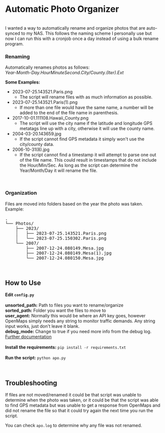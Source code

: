 # Automatic Photo Organizer
<br>
I wanted a way to automatically rename and organize photos that are auto-synced to my NAS. This follows the naming scheme I personally use but now I can run this with a cronjob once a day instead of using a bulk rename program. 

### Renaming
Automatically renames photos as follows:<br>
*Year-Month-Day.HourMinuteSecond.City/County.(Iter).Ext*

**Some Examples:**<br>
- 2023-07-25.143521.Paris.png<br>
  - The script will rename files with as much information as possible.<br>
- 2023-07-25.143521.Paris(1).png<br>
  - If more than one file would have the same name, a number will be added to the end of the file name in parenthesis. <br>
- 2017-10-01.111108.Hawaii_County.png<br> 
  - The script will use the city name if the latitude and longitude GPS metatags line up with a city, otherwise it will use the county name. <br>
- 2004-03-20.143659.jpg<br> 
  - If the script cannot find GPS metadata it simply won't use the city/county data. <br>
- 2006-10-31(8).jpg<br>
  - If the script cannot find a timestamp it will attempt to parse one out of the file name. This could result in timestamps that do not include the Hour/Min/Sec. As long as the script can determine the Year/Month/Day it will rename the file. <br>
<br>

### Organization
Files are moved into folders based on the year the photo was taken.<br>
Example:
<pre>
.
└── Photos/
    ├── 2023/
    │   ├── 2023-07-25.143521.Paris.png
    │   └── 2023-07-25.150302.Paris.png
    └── 2007/
        ├── 2007-12-24.080149.Mesa.jpg
        ├── 2007-12-24.080149.Mesa(1).jpg
        └── 2007-12-24.080150.Mesa.jpg
</pre>
<br>

## How to Use
**Edit `config.py`**<br><br>
**unsorted_path:** Path to files you want to rename/organize<br>
**sorted_path:** Folder you want the files to move to<br>
**user_agent:** Normally this would be where an API key goes, however OpenMaps simply needs any string to monitor traffic demands.  Any string input works, just don't leave it blank.  <br>
**debug_mode:** Change to true if you need more info from the debug log.  [Further documentation](https://geopy.readthedocs.io/en/stable/index.html?highlight=user_agent)<br>
<br>
**Install the requirements:** `pip install -r requirements.txt`<br>
<br>
**Run the script:** `python apo.py`<br>

<br>

## Troubleshooting
If files are not moved/renamed it could be that script was unable to determine when the photo was taken, or it could be that the script was able to find GPS metadata but was unable to get a response from OpenMaps and did not rename the file so that it could try again the next time you run the script. 

You can check `apo.log` to determine why any file was not renamed.


